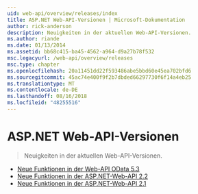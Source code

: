 ```yaml
---
uid: web-api/overview/releases/index
title: ASP.NET Web-API-Versionen | Microsoft-Dokumentation
author: rick-anderson
description: Neuigkeiten in der aktuellen Web-API-Versionen.
ms.author: riande
ms.date: 01/13/2014
ms.assetid: bb68c415-ba45-4562-a964-d9a27b78f532
msc.legacyurl: /web-api/overview/releases
msc.type: chapter
ms.openlocfilehash: 20a11451dd22f593486abe5bbd60e45ea702bfd6
ms.sourcegitcommit: 45ac74e400f9f2b7dbded66297730f6f14a4eb25
ms.translationtype: MT
ms.contentlocale: de-DE
ms.lasthandoff: 08/16/2018
ms.locfileid: "48255516"
---
```

<a name="aspnet-web-api-releases"></a>ASP.NET Web-API-Versionen
====================
> Neuigkeiten in der aktuellen Web-API-Versionen.


- [Neue Funktionen in der Web-API OData 5.3](whats-new-in-aspnet-web-api-odata-53.md)
- [Neue Funktionen in der ASP.NET-Web-API 2.2](whats-new-in-aspnet-web-api-22.md)
- [Neue Funktionen in der ASP.NET-Web-API 2.1](whats-new-in-aspnet-web-api-21.md)
